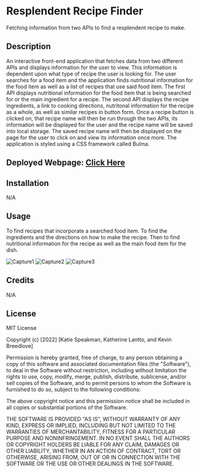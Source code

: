 
# Resplendent Recipe Finder
Fetching information from two APIs to find a resplendent recipe to make.

## Description
An interactive front-end application that fetches data from two different APIs and displays information for the user to view. This information is dependent upon what type of recipe the user is looking for. The user searches for a food item and the application finds nutritional information for the food item as well as a list of recipes that use said food item. The first API displays nutritional information for the food item that is being searched for or the main ingredient for a recipe. The second API displays the recipe ingredients, a link to cooking directions, nutritonal information for the recipe as a whole, as well as similar recipes in button form. Once a recipe button is clicked on, that recipe name will then be run through the two APIs, its information will be displayed for the user and the recipe name will be saved into local storage. The saved recipe name will then be displayed on the page for the user to click on and view its information once more. The application is styled using a CSS framework called Bulma.

## Deployed Webpage: [Click Here](https://krchandler27.github.io/resplendent-recipe-finder/)


## Installation

N/A

## Usage
To find recipes that incorporate a searched food item. To find the ingredients and the directions on how to make the recipe. Then to find nutritional information for the recipe as well as the main food item for the dish.

![Capture1](https://user-images.githubusercontent.com/116527506/210296049-e9f7b979-547a-4fe0-ae23-35921a85b07a.JPG)
![Capture2](https://user-images.githubusercontent.com/116527506/210296055-593325d7-02de-4fd4-b3f3-0bcf26c37c03.JPG)
![Capture3](https://user-images.githubusercontent.com/116527506/210296057-cb258421-8310-40df-88f9-f2f5c747369f.JPG)

## Credits

N/A

## License

MIT License

Copyright (c) [2022] [Katie Speakman, Katherine Lantto, and Kevin Breedlove]

Permission is hereby granted, free of charge, to any person obtaining a copy
of this software and associated documentation files (the "Software"), to deal
in the Software without restriction, including without limitation the rights
to use, copy, modify, merge, publish, distribute, sublicense, and/or sell
copies of the Software, and to permit persons to whom the Software is
furnished to do so, subject to the following conditions:

The above copyright notice and this permission notice shall be included in all
copies or substantial portions of the Software.

THE SOFTWARE IS PROVIDED "AS IS", WITHOUT WARRANTY OF ANY KIND, EXPRESS OR
IMPLIED, INCLUDING BUT NOT LIMITED TO THE WARRANTIES OF MERCHANTABILITY,
FITNESS FOR A PARTICULAR PURPOSE AND NONINFRINGEMENT. IN NO EVENT SHALL THE
AUTHORS OR COPYRIGHT HOLDERS BE LIABLE FOR ANY CLAIM, DAMAGES OR OTHER
LIABILITY, WHETHER IN AN ACTION OF CONTRACT, TORT OR OTHERWISE, ARISING FROM,
OUT OF OR IN CONNECTION WITH THE SOFTWARE OR THE USE OR OTHER DEALINGS IN THE
SOFTWARE.
